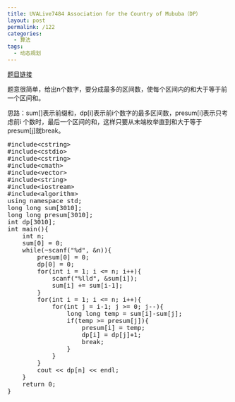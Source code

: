 ```yaml
---
title: UVALive7484 Association for the Country of Mububa（DP）
layout: post
permalink: /122
categories:
  - 算法
tags:
  - 动态规划
---
```

<a href="https://icpcarchive.ecs.baylor.edu/index.php?option=com_onlinejudge&Itemid=8&page=show_problem&problem=5506" target="_blank">题目链接</a>

题意很简单，给出n个数字，要分成最多的区间数，使每个区间内的和大于等于前一个区间和。

思路：sum[]表示前缀和，dp[i]表示前i个数字的最多区间数，presum[i]表示只考虑前i 个数时，最后一个区间的和，这样只要从末端枚举直到和大于等于presum[j]就break。

<pre class="brush: cpp; title: ; notranslate" title="">#include&lt;cstring&gt;
#include&lt;cstdio&gt;
#include&lt;cstring&gt;
#include&lt;cmath&gt;
#include&lt;vector&gt;
#include&lt;string&gt;
#include&lt;iostream&gt;
#include&lt;algorithm&gt;
using namespace std;
long long sum[3010];
long long presum[3010];
int dp[3010];
int main(){
    int n;
    sum[0] = 0;
    while(~scanf("%d", &n)){
        presum[0] = 0;
        dp[0] = 0;
        for(int i = 1; i &lt;= n; i++){
            scanf("%lld", &sum[i]);
            sum[i] += sum[i-1];
        }
        for(int i = 1; i &lt;= n; i++){
            for(int j = i-1; j &gt;= 0; j--){
                long long temp = sum[i]-sum[j];
                if(temp &gt;= presum[j]){
                    presum[i] = temp;
                    dp[i] = dp[j]+1;
                    break;
                }
            }
        }
        cout &lt;&lt; dp[n] &lt;&lt; endl;
    }
    return 0;
}
</pre>